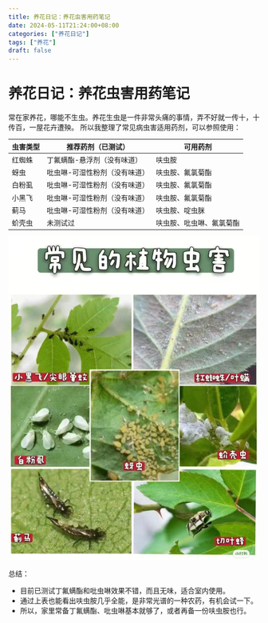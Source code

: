 ```yaml
---
title: 养花日记：养花虫害用药笔记
date: 2024-05-11T21:24:00+08:00
categories: ["养花日记"]
tags: ["养花"]
draft: false
---
```


# 养花日记：养花虫害用药笔记

常在家养花，哪能不生虫。养花生虫是一件非常头痛的事情，弄不好就一传十，十传百，一屋花卉遭殃。
所以我整理了常见病虫害适用药剂，可以参照使用：

| 虫害类型 | 推荐药剂（已测试） | 可用药剂 |
| --- | --- | --- |
| 红蜘蛛 | 丁氟螨酯-悬浮剂（没有味道） | 呋虫胺 |
| 蚜虫 | 吡虫啉-可湿性粉剂（没有味道） | 呋虫胺、氟氯菊酯 |
| 白粉虱 | 吡虫啉-可湿性粉剂（没有味道） | 呋虫胺、氟氯菊酯 |
| 小黑飞 | 吡虫啉-可湿性粉剂（没有味道） | 呋虫胺、氟氯菊酯 |
| 蓟马 | 吡虫啉-可湿性粉剂（没有味道） | 呋虫胺、啶虫脒 |
| 蚧壳虫 | 未测试过 | 呋虫胺、吡虫啉、氟氯菊酯 |

![虫害图例](/images/posts/2024/20240511_养花日记：养花虫害用药笔记.jpg)

总结：

+ 目前已测试丁氟螨酯和吡虫啉效果不错，而且无味，适合室内使用。
+ 通过上表也能看出呋虫胺几乎全能，是非常光谱的一种农药，有机会试一下。
+ 所以，家里常备丁氟螨酯、吡虫啉基本就够了，或者再备一份呋虫胺也行。

